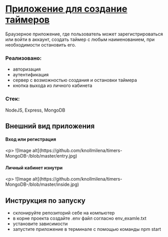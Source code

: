 <h1><a href="https://github.com/knollmilena/timers-MongoDB-">Приложение для создание таймеров</a></h1>
<p>Браузерное приложение, где пользователь может зарегистрироваться или войти в аккаунт, создать таймер с любым наименованием, при необходимости остановить его.</p>

<h3>Реализовано:</h3> 
<ul>
  <li>авторизация</li>
  <li>аутентификация</li>
  <li>сервер с возможностью создания и остановки таймера</li>
  <li>кнопка выхода из личного кабинета</li>
</ul>

<h3>Стек:</h3>
<p>NodeJS, Express, MongoDB</p>



<h2>Внешний вид приложения</h2>
<h4>Вход или регистрация</h4>
<р>
![Image alt](https://github.com/knollmilena/timers-MongoDB-/blob/master/entry.jpg)
</p>

<h4>Личный кабинет изнутри</h4>
<р>
![Image alt](https://github.com/knollmilena/timers-MongoDB-/blob/master/inside.jpg)
</p>

<h2>Инструкция по запуску</h2>

<ul>
  <li>склонируйте репозиторий себе на компьютер</li>
  <li>в корне проекта создайте .env файл согласно env_examle.txt</li>
  <li>установите зависимости</li>
  <li>запустите приложение в терминале с помощью команды npm start</li>
</ul>
